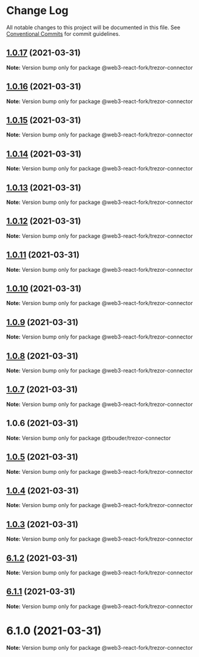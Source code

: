 # Change Log

All notable changes to this project will be documented in this file.
See [Conventional Commits](https://conventionalcommits.org) for commit guidelines.

## [1.0.17](https://github.com/TBouder/web3-react-fork/compare/@web3-react-fork/trezor-connector@1.0.16...@web3-react-fork/trezor-connector@1.0.17) (2021-03-31)

**Note:** Version bump only for package @web3-react-fork/trezor-connector





## [1.0.16](https://github.com/TBouder/web3-react-fork/compare/@web3-react-fork/trezor-connector@1.0.15...@web3-react-fork/trezor-connector@1.0.16) (2021-03-31)

**Note:** Version bump only for package @web3-react-fork/trezor-connector





## [1.0.15](https://github.com/TBouder/web3-react-fork/compare/@web3-react-fork/trezor-connector@1.0.14...@web3-react-fork/trezor-connector@1.0.15) (2021-03-31)

**Note:** Version bump only for package @web3-react-fork/trezor-connector





## [1.0.14](https://github.com/TBouder/web3-react-fork/compare/@web3-react-fork/trezor-connector@1.0.13...@web3-react-fork/trezor-connector@1.0.14) (2021-03-31)

**Note:** Version bump only for package @web3-react-fork/trezor-connector





## [1.0.13](https://github.com/TBouder/web3-react-fork/compare/@web3-react-fork/trezor-connector@1.0.12...@web3-react-fork/trezor-connector@1.0.13) (2021-03-31)

**Note:** Version bump only for package @web3-react-fork/trezor-connector





## [1.0.12](https://github.com/TBouder/web3-react-fork/compare/@web3-react-fork/trezor-connector@1.0.11...@web3-react-fork/trezor-connector@1.0.12) (2021-03-31)

**Note:** Version bump only for package @web3-react-fork/trezor-connector





## [1.0.11](https://github.com/TBouder/web3-react-fork/compare/@web3-react-fork/trezor-connector@1.0.10...@web3-react-fork/trezor-connector@1.0.11) (2021-03-31)

**Note:** Version bump only for package @web3-react-fork/trezor-connector





## [1.0.10](https://github.com/TBouder/web3-react-fork/compare/@web3-react-fork/trezor-connector@1.0.9...@web3-react-fork/trezor-connector@1.0.10) (2021-03-31)

**Note:** Version bump only for package @web3-react-fork/trezor-connector





## [1.0.9](https://github.com/TBouder/web3-react-fork/compare/@web3-react-fork/trezor-connector@1.0.8...@web3-react-fork/trezor-connector@1.0.9) (2021-03-31)

**Note:** Version bump only for package @web3-react-fork/trezor-connector





## [1.0.8](https://github.com/TBouder/web3-react-fork/compare/@web3-react-fork/trezor-connector@1.0.7...@web3-react-fork/trezor-connector@1.0.8) (2021-03-31)

**Note:** Version bump only for package @web3-react-fork/trezor-connector





## [1.0.7](https://github.com/TBouder/web3-react-fork/compare/@web3-react-fork/trezor-connector@1.0.5...@web3-react-fork/trezor-connector@1.0.7) (2021-03-31)

**Note:** Version bump only for package @web3-react-fork/trezor-connector





## 1.0.6 (2021-03-31)

**Note:** Version bump only for package @tbouder/trezor-connector





## [1.0.5](https://github.com/TBouder/web3-react-fork/compare/@web3-react-fork/trezor-connector@1.0.4...@web3-react-fork/trezor-connector@1.0.5) (2021-03-31)

**Note:** Version bump only for package @web3-react-fork/trezor-connector





## [1.0.4](https://github.com/TBouder/web3-react-fork/compare/@web3-react-fork/trezor-connector@1.0.3...@web3-react-fork/trezor-connector@1.0.4) (2021-03-31)

**Note:** Version bump only for package @web3-react-fork/trezor-connector





## [1.0.3](https://github.com/TBouder/web3-react-fork/compare/@web3-react-fork/trezor-connector@6.1.2...@web3-react-fork/trezor-connector@1.0.3) (2021-03-31)

**Note:** Version bump only for package @web3-react-fork/trezor-connector





## [6.1.2](https://github.com/TBouder/web3-react-fork/compare/@web3-react-fork/trezor-connector@6.1.1...@web3-react-fork/trezor-connector@6.1.2) (2021-03-31)

**Note:** Version bump only for package @web3-react-fork/trezor-connector





## [6.1.1](https://github.com/TBouder/web3-react-fork/compare/@web3-react-fork/trezor-connector@6.1.0...@web3-react-fork/trezor-connector@6.1.1) (2021-03-31)

**Note:** Version bump only for package @web3-react-fork/trezor-connector





# 6.1.0 (2021-03-31)

**Note:** Version bump only for package @web3-react-fork/trezor-connector

